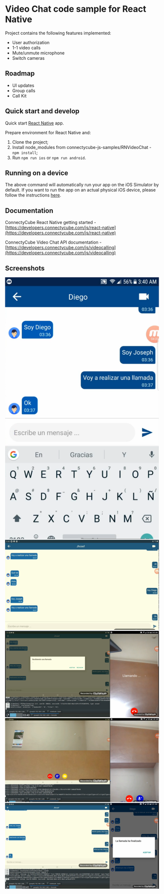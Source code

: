  
# Video Chat code sample for React Native

 
Project contains the following features implemented:

* User authorization
* 1-1 video calls
* Mute/unmute microphone
* Switch cameras


## Roadmap

* UI updates
* Group calls 
* Call Kit

## Quick start and develop

Quick start [React Native](https://facebook.github.io/react-native/docs/getting-started.html) app.

Prepare environment for React Native and:
1) Clone the project;
2) Install node_modules from connectycube-js-samples/RNVideoChat - `npm install`;
3) Run `npm run ios` or `npm run android`.

## Running on a device

The above command will automatically run your app on the iOS Simulator by default. If you want to run the app on an actual physical iOS device, please follow the instructions [here](https://facebook.github.io/react-native/docs/running-on-device).


## Documentation

ConnectyCube React Native getting started - [https://developers.connectycube.com/js/react-native](https://developers.connectycube.com/js/react-native)

ConnectyCube Video Chat API documentation - [https://developers.connectycube.com/js/videocalling](https://developers.connectycube.com/js/videocalling)

## Screenshots
 ![Alt text](screen/01.png?raw=true "Screen1")
 ![Alt text](screen/02.png?raw=true "Screen2")
 ![Alt text](screen/03.png?raw=true "Screen3")
 ![Alt text](screen/04.png?raw=true "Screen4")
 ![Alt text](screen/05.png?raw=true "Screen5")